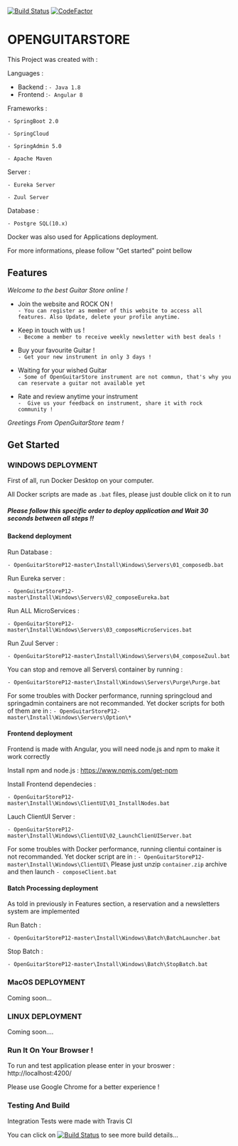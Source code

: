 [![Build Status](https://travis-ci.org/mahxwell/OpenGuitarStoreP12.svg?branch=master)](https://travis-ci.org/mahxwell/OpenGuitarStoreP12) [![CodeFactor](https://www.codefactor.io/repository/github/mahxwell/openguitarstorep12/badge)](https://www.codefactor.io/repository/github/mahxwell/openguitarstorep12)

# OPENGUITARSTORE

This Project was created with :

Languages : 
  - Backend : `- Java 1.8`
  - Frontend :`- Angular 8`
  

Frameworks :

`- SpringBoot 2.0`

`- SpringCloud`

`- SpringAdmin 5.0`

`- Apache Maven`

Server :

`- Eureka Server`

`- Zuul Server`

Database :

`- Postgre SQL(10.x)`


Docker was also used for Applications deployment.

For more informations, please follow "Get started" point bellow

## Features


_Welcome to the best Guitar Store online !_


* Join the website and ROCK ON !  
`- You can register as member of this website to access all features. Also Update, delete your profile anytime.`

* Keep in touch with us !  
`- Become a member to receive weekly newsletter with best deals !`

* Buy your favourite Guitar !  
`- Get your new instrument in only 3 days !`

* Waiting for your wished Guitar  
`- Some of OpenGuitarStore instrument are not commun, that's why you can reservate a guitar not available yet`

* Rate and review anytime your instrument  
`-  Give us your feedback on instrument, share it with rock community !`


_Greetings From OpenGuitarStore team !_


## Get Started

### WINDOWS DEPLOYMENT

First of all, run Docker Desktop on your computer.

All Docker scripts are made as `.bat` files, please just double click on it to run

##### Please follow this specific order to deploy application and Wait 30 seconds between all steps !!

#### Backend deployment 

Run Database :

`- OpenGuitarStoreP12-master\Install\Windows\Servers\01_composedb.bat`

Run Eureka server :

`- OpenGuitarStoreP12-master\Install\Windows\Servers\02_composeEureka.bat`

Run ALL MicroServices :

`- OpenGuitarStoreP12-master\Install\Windows\Servers\03_composeMicroServices.bat`

Run Zuul Server : 

`- OpenGuitarStoreP12-master\Install\Windows\Servers\04_composeZuul.bat`

You can stop and remove all Servers\ container by running :

`- OpenGuitarStoreP12-master\Install\Windows\Servers\Purge\Purge.bat`

For some troubles with Docker performance, running springcloud and springadmin containers are not recommanded.
Yet docker scripts for both of them are in : `- OpenGuitarStoreP12-master\Install\Windows\Servers\Option\*`

#### Frontend deployment 

Frontend is made with Angular, you will need node.js and npm to make it work correctly

Install npm and node.js : https://www.npmjs.com/get-npm

Install Frontend dependecies : 

`- OpenGuitarStoreP12-master\Install\Windows\ClientUI\01_InstallNodes.bat`

Lauch ClientUI Server :

`- OpenGuitarStoreP12-master\Install\Windows\ClientUI\02_LaunchClienUIServer.bat`

For some troubles with Docker performance, running clientui container is not recommanded.
Yet docker script are in : `- OpenGuitarStoreP12-master\Install\Windows\ClientUI\`
Please just unzip `container.zip` archive and then launch `- composeClient.bat`


#### Batch Processing deployment 

As told in previously in Features section, a reservation and a newsletters system are implemented 

Run Batch : 

`- OpenGuitarStoreP12-master\Install\Windows\Batch\BatchLauncher.bat`

Stop Batch : 

`- OpenGuitarStoreP12-master\Install\Windows\Batch\StopBatch.bat`

### MacOS DEPLOYMENT

Coming soon...

### LINUX DEPLOYMENT

Coming soon....

### Run It On Your Browser !

To run and test application please enter in your broswer : http://localhost:4200/

Please use Google Chrome for a better experience ! 

### Testing And Build

Integration Tests were made with Travis CI 

You can click on [![Build Status](https://travis-ci.org/mahxwell/OpenGuitarStoreP12.svg?branch=master)](https://travis-ci.org/mahxwell/OpenGuitarStoreP12)  to see more build details...
